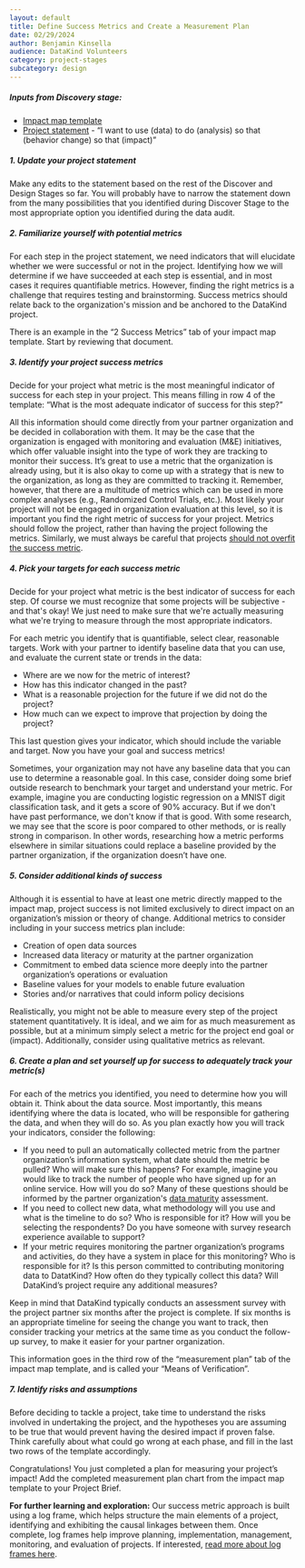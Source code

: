 ```yaml
---
layout: default
title: Define Success Metrics and Create a Measurement Plan
date: 02/29/2024
author: Benjamin Kinsella
audience: DataKind Volunteers
category: project-stages
subcategory: design
---
```


##### Inputs from Discovery stage:


* [Impact map template](https://docs.google.com/spreadsheets/d/1i4Iplet0YFJ12SkH1SRQwN9ZMjcZniYxUiWQ2ReFfhg/edit?usp=sharing)
* [Project statement](/project-stages/discovery/drafting_impact_maps_and_project_statements) \- “I want to use (data) to do (analysis) so that (behavior change) so that (impact)”


##### 1\. Update your project statement


Make any edits to the statement based on the rest of the Discover and Design Stages so far. You will probably have to narrow the statement down from the many possibilities that you identified during Discover Stage to the most appropriate option you identified during the data audit. 


##### 2\. Familiarize yourself with potential metrics


For each step in the project statement, we need indicators that will elucidate whether we were successful or not in the project. Identifying how we will determine if we have succeeded at each step is essential, and in most cases it requires quantifiable metrics. However, finding the right metrics is a challenge that requires testing and brainstorming. Success metrics should relate back to the organization's mission and be anchored to the DataKind project.


There is an example in the “2 Success Metrics” tab of your impact map template. Start by reviewing that document.


##### 3\. Identify your project success metrics


Decide for your project what metric is the most meaningful indicator of success for each step in your project. This means filling in row 4 of the template: “What is the most adequate indicator of success for this step?”


All this information should come directly from your partner organization and be decided in collaboration with them. It may be the case that the organization is engaged with monitoring and evaluation (M\&E) initiatives, which offer valuable insight into the type of work they are tracking to monitor their success. It’s great to use a metric that the organization is already using, but it is also okay to come up with a strategy that is new to the organization, as long as they are committed to tracking it. Remember, however, that there are a multitude of metrics which can be used in more complex analyses (e.g., Randomized Control Trials, etc.). Most likely your project will not be engaged in organization evaluation at this level, so it is important you find the right metric of success for your project. Metrics should follow the project, rather than having the project following the metrics. Similarly, we must always be careful that projects [should not overfit the success metric](https://hbr.org/2019/09/dont-let-metrics-undermine-your-business).


##### 4\. Pick your targets for each success metric


Decide for your project what metric is the best indicator of success for each step. Of course we must recognize that some projects will be subjective \- and that's okay! We just need to make sure that we're actually measuring what we're trying to measure through the most appropriate indicators.


For each metric you identify that is quantifiable, select clear, reasonable targets. Work with your partner to identify baseline data that you can use, and evaluate the current state or trends in the data: 


* Where are we now for the metric of interest?
* How has this indicator changed in the past?
* What is a reasonable projection for the future if we did not do the project?
* How much can we expect to improve that projection by doing the project?


This last question gives your indicator, which should include the variable and target. Now you have your goal and success metrics!


Sometimes, your organization may not have any baseline data that you can use to determine a reasonable goal. In this case, consider doing some brief outside research to benchmark your target and understand your metric. For example, imagine you are conducting logistic regression on a MNIST digit classification task, and it gets a score of 90% accuracy. But if we don't have past performance, we don't know if that is good. With some research, we may see that the score is poor compared to other methods, or is really strong in comparison. In other words, researching how a metric performs elsewhere in similar situations could replace a baseline provided by the partner organization, if the organization doesn’t have one.


##### 5\. Consider additional kinds of success


Although it is essential to have at least one metric directly mapped to the impact map, project success is not limited exclusively to direct impact on an organization’s mission or theory of change. Additional metrics to consider including in your success metrics plan include:


* Creation of open data sources
* Increased data literacy or maturity at the partner organization
* Commitment to embed data science more deeply into the partner organization’s operations or evaluation
* Baseline values for your models to enable future evaluation
* Stories and/or narratives that could inform policy decisions


Realistically, you might not be able to measure every step of the project statement quantitatively. It is ideal, and we aim for as much measurement as possible, but at a minimum simply select a metric for the project end goal or (impact). Additionally, consider using qualitative metrics as relevant. 


##### 6\. Create a plan and set yourself up for success to adequately track your metric(s)


For each of the metrics you identified, you need to determine how you will obtain it. Think about the data source. Most importantly, this means identifying where the data is located, who will be responsible for gathering the data, and when they will do so. As you plan exactly how you will track your indicators, consider the following:


* If you need to pull an automatically collected metric from the partner organization’s information system, what date should the metric be pulled? Who will make sure this happens? For example, imagine you would like to track the number of people who have signed up for an online service. How will you do so? Many of these questions should be informed by the partner organization's  [data maturity](https://playbook.datakind.org/playbook/articles/24/data-maturity-assessment) assessment.
* If you need to collect new data, what methodology will you use and what is the timeline to do so? Who is responsible for it? How will you be selecting the respondents? Do you have someone with survey research experience available to support?
* If your metric requires monitoring the partner organization’s programs and activities, do they have a system in place for this monitoring? Who is responsible for it? Is this person committed to contributing monitoring data to DatatKind? How often do they typically collect this data? Will DataKind’s project require any additional measures?


Keep in mind that DataKind typically conducts an assessment survey with the project partner six months after the project is complete. If six months is an appropriate timeline for seeing the change you want to track, then consider tracking your metrics at the same time as you conduct the follow\-up survey, to make it easier for your partner organization.


This information goes in the third row of the “measurement plan” tab of the impact map template, and is called your “Means of Verification”. 


##### 7\. Identify risks and assumptions


Before deciding to tackle a project, take time to understand the risks involved in undertaking the project, and the hypotheses you are assuming to be true that would prevent having the desired impact if proven false. Think carefully about what could go wrong at each phase, and fill in the last two rows of the template accordingly.


Congratulations! You just completed a plan for measuring your project’s impact! Add the completed measurement plan chart from the impact map template to your Project Brief.


**For further learning and exploration:** Our success metric approach is built using a log frame, which helps structure the main elements of a project, identifying and exhibiting the causal linkages between them. Once complete, log frames help improve planning, implementation, management, monitoring, and evaluation of projects. If interested, [read more about log frames here](https://www.unodc.org/documents/human-trafficking/Toolkit-files/08-58296_tool_10-3.pdf).